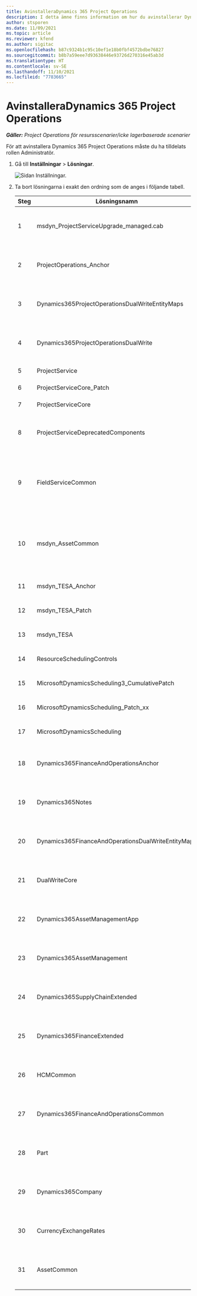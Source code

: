 ```yaml
---
title: AvinstalleraDynamics 365 Project Operations
description: I detta ämne finns information om hur du avinstallerar Dynamics 365 Project Operations.
author: stsporen
ms.date: 11/09/2021
ms.topic: article
ms.reviewer: kfend
ms.author: sigitac
ms.openlocfilehash: b87c9324b1c95c10ef1e18b0fbf4572bdbe76827
ms.sourcegitcommit: b8b7a59eee7d93638446e93726d270316e45ab3d
ms.translationtype: HT
ms.contentlocale: sv-SE
ms.lasthandoff: 11/10/2021
ms.locfileid: "7783665"
---
```

# <a name="uninstall-dynamics-365-project-operations"></a>AvinstalleraDynamics 365 Project Operations 

_**Gäller:** Project Operations för resursscenarier/icke lagerbaserade scenarier_

För att avinstallera Dynamics 365 Project Operations måste du ha tilldelats rollen Administratör.

1. Gå till **Inställningar** > **Lösningar**.

    ![Sidan Inställningar.](./media/uninstall-proj-ops-solutions.png)
  
2. Ta bort lösningarna i exakt den ordning som de anges i följande tabell. 

    | Steg | Lösningsnamn                                    | Anteckning                                                                                         |
    |------|----------------------------------------------------|----------------------------------------------------------------------------------------------|
    | 1 | msdyn_ProjectServiceUpgrade_managed.cab            | Om ingen lösning hittas kan du hoppa över den här lösningen.                                                            |
    | 2 | ProjectOperations_Anchor                           | Om ingen lösning hittas kan du hoppa över den här lösningen.                                                            |
    | 3 | Dynamics365ProjectOperationsDualWriteEntityMaps    | Om ingen lösning hittas kan du hoppa över den här lösningen.                                                            |
    | 4 | Dynamics365ProjectOperationsDualWrite              | Om ingen lösning hittas kan du hoppa över den här lösningen.                                                            |
    | 5 | ProjectService                                     | Inga ytterligare kommentarer.                                                                         |
    | 6 | ProjectServiceCore_Patch                           | Inga ytterligare kommentarer.                                                                         |
    | 7 | ProjectServiceCore                                 | Inga ytterligare kommentarer.                                                                         |
    | 8 | ProjectServiceDeprecatedComponents                 | Om ingen lösning hittas kan du hoppa över den här lösningen.                                                            |
    | 9 | FieldServiceCommon                                 | Krävs för dubbelskrivning med Dynamics 365 Finance eller Dynamics 365 Supply Chain Management.   |
    | 10 | msdyn_AssetCommon                                  | Krävs för dubbelskrivning med Dynamics 365 Finance eller Dynamics 365 Supply Chain Management.   |
    | 11 | msdyn_TESA_Anchor                                  | Krävs för Dynamics 365 Field Service.                                                     |
    | 12 | msdyn_TESA_Patch                                   | Krävs för Dynamics 365 Field Service.                                                     |
    | 13 | msdyn_TESA                                         | Krävs för Dynamics 365 Field Service.                                                     |
    | 14 | ResourceSchedulingControls                         | Krävs för Dynamics 365 Field Service.                                                     |
    | 15 | MicrosoftDynamicsScheduling3_CumulativePatch       | Krävs för Dynamics 365 Field Service.                                                     |
    | 16 | MicrosoftDynamicsScheduling_Patch_xx               | Krävs för Dynamics 365 Field Service.                                                     |
    | 17 | MicrosoftDynamicsScheduling                        | Krävs för Dynamics 365 Field Service.                                                     |
    | 18 | Dynamics365FinanceAndOperationsAnchor              | Om ingen lösning hittas kan du hoppa över den här lösningen.                                                            |
    | 19 | Dynamics365Notes                                   | Om ingen lösning hittas kan du hoppa över den här lösningen.                                                            |
    | 20 | Dynamics365FinanceAndOperationsDualWriteEntityMaps | Om ingen lösning hittas kan du hoppa över den här lösningen.                                                            |
    | 21 | DualWriteCore                                      | Om ingen lösning hittas kan du hoppa över den här lösningen.                                                            |
    | 22 | Dynamics365AssetManagementApp                      | Om ingen lösning hittas kan du hoppa över den här lösningen.                                                            |
    | 23 | Dynamics365AssetManagement                         | Om ingen lösning hittas kan du hoppa över den här lösningen.                                                            |
    | 24 | Dynamics365SupplyChainExtended                     | Om ingen lösning hittas kan du hoppa över den här lösningen.                                                            |
    | 25 | Dynamics365FinanceExtended                         | Om ingen lösning hittas kan du hoppa över den här lösningen.                                                            |
    | 26 | HCMCommon                                          | Om ingen lösning hittas kan du hoppa över den här lösningen.                                                            |
    | 27 | Dynamics365FinanceAndOperationsCommon              | Om ingen lösning hittas kan du hoppa över den här lösningen.                                                            |
    | 28 | Part                                              | Om ingen lösning hittas kan du hoppa över den här lösningen.                                                            |
    | 29 | Dynamics365Company                                 | Om ingen lösning hittas kan du hoppa över den här lösningen.                                                            |
    | 30 | CurrencyExchangeRates                              | Om ingen lösning hittas kan du hoppa över den här lösningen.                                                            |
    | 31 | AssetCommon                                        | Om ingen lösning hittas kan du hoppa över den här lösningen.                                                            |
